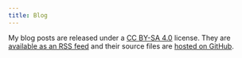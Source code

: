 ```yaml
---
title: Blog
---
```


My blog posts are released under a [CC BY-SA 4.0](https://creativecommons.org/licenses/by-sa/4.0/) license.
They are [available as an RSS feed](../index.xml) and their source files are [hosted on GitHub](https://github.com/bldavies/bldavies.com).
